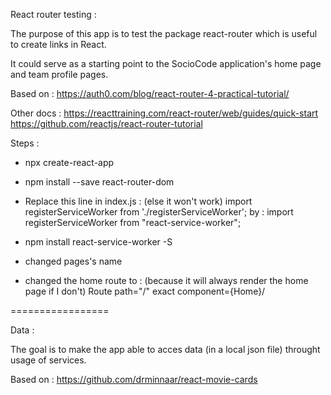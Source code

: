 

React router testing :

The purpose of this app is to test the package react-router which is useful to create links in React.

It could serve as a starting point to the SocioCode application's home page and team profile pages.

Based on : 
https://auth0.com/blog/react-router-4-practical-tutorial/

Other docs :
https://reacttraining.com/react-router/web/guides/quick-start
https://github.com/reactjs/react-router-tutorial





Steps : 
- npx create-react-app <name of the app>
- npm install --save react-router-dom
- Replace this line in index.js : (else it won't work)
  import registerServiceWorker from './registerServiceWorker';
  by :
  import registerServiceWorker from "react-service-worker";

- npm install react-service-worker -S
- changed pages's name
- changed the home route to : (because it will always render the home page if I don't)
  Route path="/" exact component={Home}/


=================

Data :

The goal is to make the app able to acces data (in a local json file) throught usage of services.

Based on :
https://github.com/drminnaar/react-movie-cards
